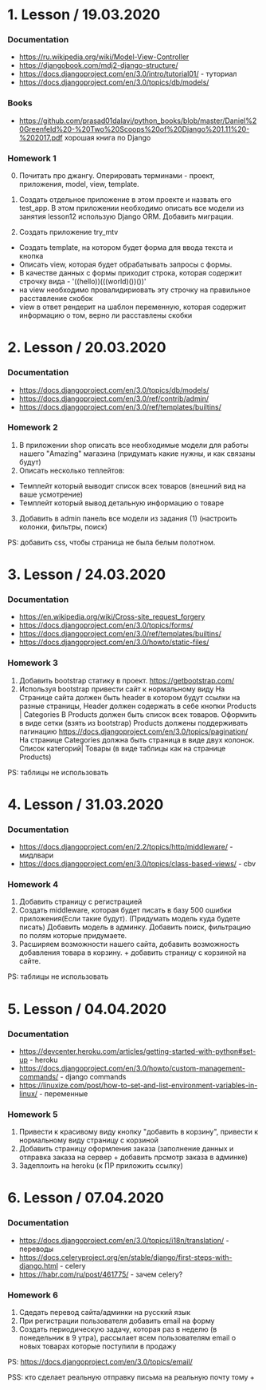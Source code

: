 # 1. Lesson / 19.03.2020
### Documentation
- https://ru.wikipedia.org/wiki/Model-View-Controller
- https://djangobook.com/mdj2-django-structure/
- https://docs.djangoproject.com/en/3.0/intro/tutorial01/ - туториал
- https://docs.djangoproject.com/en/3.0/topics/db/models/

### Books
- https://github.com/prasad01dalavi/python_books/blob/master/Daniel%20Greenfeld%20-%20Two%20Scoops%20of%20Django%201.11%20-%202017.pdf
хорошая книга по Django

### Homework 1
0. Почитать про джангу. Оперировать терминами - проект, приложения, model, view, template.

1. Создать отдельное приложение в этом проекте и назвать его test_app.
В этом приложении необходимо описать все модели из занятия lesson12 использую Django ORM.
Добавить миграции.

2. Создать приложение try_mtv
 - Создать template, на котором будет форма для ввода текста и кнопка
 - Описать view, которая будет обрабатывать запросы с формы.
 - В качестве данных с формы приходит строка, которая содержит строчку вида - '((hello))(((world)())())'
 - на view необходимо провалидириовать эту строчку на правильное расставление скобок
 - view в ответ рендерит на шаблон переменную, которая содержит информацию о том, верно ли расставлены скобки
 
 
 # 2. Lesson / 20.03.2020
### Documentation
- https://docs.djangoproject.com/en/3.0/topics/db/models/
- https://docs.djangoproject.com/en/3.0/ref/contrib/admin/
- https://docs.djangoproject.com/en/3.0/ref/templates/builtins/

### Homework 2
1. В приложении shop описать все необходимые модели для работы нашего "Amazing" магазина (придумать какие нужны, и как связаны будут)
2. Описать несколько теплейтов:
- Темплейт который выводит список всех товаров (внешний вид на ваше усмотрение)
- Темплейт который вывод детальную информацию о товаре
3. Добавить в admin панель все модели из задания (1) (настроить колонки, фильтры, поиск)

PS: добавить css, чтобы страница не была белым полотном.


 # 3. Lesson / 24.03.2020
### Documentation
- https://en.wikipedia.org/wiki/Cross-site_request_forgery
- https://docs.djangoproject.com/en/3.0/topics/forms/
- https://docs.djangoproject.com/en/3.0/ref/templates/builtins/
- https://docs.djangoproject.com/en/3.0/howto/static-files/

### Homework 3
1. Добавить bootstrap статику в проект. https://getbootstrap.com/
2. Используя bootstrap привести сайт к нормальному виду
На Странице сайта должен быть header в котором будут ссылки на разные страницы,
Header должен содержать в себе кнопки Products | Categories
В Products должен быть список всек товаров. Оформить в виде сетки (взять из bootstrap)
Products должены поддерживать пагинацию https://docs.djangoproject.com/en/3.0/topics/pagination/
На странице Categories должна быть страница в виде двух колонок.
Список категорий| Товары (в виде таблицы как на странице Products)

PS: таблицы не использовать

 # 4. Lesson / 31.03.2020
### Documentation
- https://docs.djangoproject.com/en/2.2/topics/http/middleware/ - мидлвари
- https://docs.djangoproject.com/en/3.0/topics/class-based-views/ - cbv

### Homework 4
1. Добавить страницу с регистрацией
2. Создать middleware, которая будет писать в базу 500 ошибки приложения(Если такие будут). (Придумать модель куда будете писать)
Добавить модель в админку. Добавить поиск, фильтрацию по полям которые придумаете.
3. Расширяем возможности нашего сайта, добавить возможность добавления товара в корзину. + добавить страницу с корзиной на сайте.

PS: таблицы не использовать

 # 5. Lesson / 04.04.2020
### Documentation
- https://devcenter.heroku.com/articles/getting-started-with-python#set-up - heroku
- https://docs.djangoproject.com/en/3.0/howto/custom-management-commands/ - django commands
- https://linuxize.com/post/how-to-set-and-list-environment-variables-in-linux/ - переменные

### Homework 5
1. Привести к красивому виду кнопку "добавить в корзину", привести к нормальному виду страницу с корзиной
2. Добавить страницу оформления заказа (заполнение данных и отправка заказа на сервер + добавить прсмотр заказа в админке)
3. Задеплоить на heroku (к ПР приложить ссылку)

 # 6. Lesson / 07.04.2020
### Documentation
- https://docs.djangoproject.com/en/3.0/topics/i18n/translation/ - переводы
- https://docs.celeryproject.org/en/stable/django/first-steps-with-django.html - celery
- https://habr.com/ru/post/461775/ - зачем celery?

### Homework 6
1. Сдедать перевод сайта/админки на русский язык
2. При регистрации пользователя добавить email на форму
3. Создать периодическую задачу, которая раз в неделю (в понедельник в 9 утра), рассылает всем пользователям 
email о новых товарах которые поступили в продажу

PS: https://docs.djangoproject.com/en/3.0/topics/email/

PSS: кто сделает реальную отправку письма на реальную почту тому +
